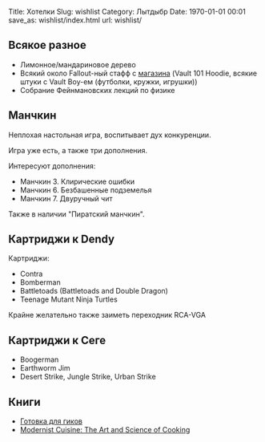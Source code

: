 Title: Хотелки
Slug: wishlist
Category: Лытдыбр
Date: 1970-01-01 00:01
save_as: wishlist/index.html
url: wishlist/

## Всякое разное

* Лимонное/мандариновое дерево
* Всякий около Fallout-ный стафф с [магазина](http://store.bethsoft.com/brands/fallout.html) (Vault 101 Hoodie, всякие штуки с Vault Boy-ем (футболки, кружки, игрушки))
* Собрание Фейнмановских лекций по физике

## Манчкин

Неплохая настольная игра, воспитывает дух конкуренции.

Игра уже есть, а также три дополнения.

Интересуют дополнения:

* Манчкин 3. Клирические ошибки
* Манчкин 6. Безбашенные подземелья
* Манчкин 7. Двуручный чит

Также в наличии "Пиратский манчкин".

## Картриджи к Dendy 

Картриджи:

* Contra
* Bomberman
* Battletoads (Battletoads and Double Dragon)
* Teenage Mutant Ninja Turtles

Крайне желательно также заиметь переходник RCA-VGA

## Картриджи к Сеге

* Boogerman
* Earthworm Jim
* Desert Strike, Jungle Strike, Urban Strike

## Книги

* [Готовка для гиков](http://www.amazon.com/Cooking-Geeks-Science-Great-Hacks/dp/0596805888/)
* [Modernist Cuisine: The Art and Science of Cooking](http://www.amazon.com/Modernist-Cuisine-The-Science-Cooking/dp/0982761007)
